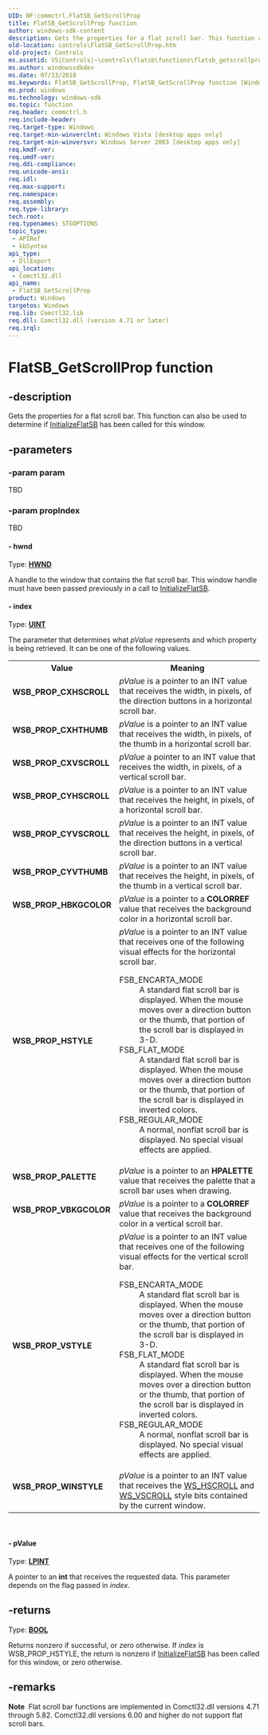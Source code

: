 ```yaml
---
UID: NF:commctrl.FlatSB_GetScrollProp
title: FlatSB_GetScrollProp function
author: windows-sdk-content
description: Gets the properties for a flat scroll bar. This function can also be used to determine if InitializeFlatSB has been called for this window.
old-location: controls\FlatSB_GetScrollProp.htm
old-project: Controls
ms.assetid: VS|Controls|~\controls\flatsb\functions\flatsb_getscrollprop.htm
ms.author: windowssdkdev
ms.date: 07/13/2018
ms.keywords: FlatSB_GetScrollProp, FlatSB_GetScrollProp function [Windows Controls], WSB_PROP_CXHSCROLL, WSB_PROP_CXHTHUMB, WSB_PROP_CXVSCROLL, WSB_PROP_CYHSCROLL, WSB_PROP_CYVSCROLL, WSB_PROP_CYVTHUMB, WSB_PROP_HBKGCOLOR, WSB_PROP_HSTYLE, WSB_PROP_PALETTE, WSB_PROP_VBKGCOLOR, WSB_PROP_VSTYLE, WSB_PROP_WINSTYLE, _win32_FlatSB_GetScrollProp, _win32_FlatSB_GetScrollProp_cpp, commctrl/FlatSB_GetScrollProp, controls.FlatSB_GetScrollProp, controls._win32_FlatSB_GetScrollProp
ms.prod: windows
ms.technology: windows-sdk
ms.topic: function
req.header: commctrl.h
req.include-header: 
req.target-type: Windows
req.target-min-winverclnt: Windows Vista [desktop apps only]
req.target-min-winversvr: Windows Server 2003 [desktop apps only]
req.kmdf-ver: 
req.umdf-ver: 
req.ddi-compliance: 
req.unicode-ansi: 
req.idl: 
req.max-support: 
req.namespace: 
req.assembly: 
req.type-library: 
tech.root: 
req.typenames: STGOPTIONS
topic_type:
 - APIRef
 - kbSyntax
api_type:
 - DllExport
api_location:
 - Comctl32.dll
api_name:
 - FlatSB_GetScrollProp
product: Windows
targetos: Windows
req.lib: Comctl32.lib
req.dll: Comctl32.dll (version 4.71 or later)
req.irql: 
---
```


# FlatSB_GetScrollProp function


## -description


Gets the properties for a flat scroll bar. This function can also be used to determine if <a href="https://msdn.microsoft.com/library/Bb775443(v=VS.85).aspx">InitializeFlatSB</a> has been called for this window. 


## -parameters




### -param param

TBD




### -param propIndex

TBD


#### - hwnd

Type: <b><a href="https://msdn.microsoft.com/4553cafc-450e-4493-a4d4-cb6e2f274d46">HWND</a></b>

A handle to the window that contains the flat scroll bar. This window handle must have been passed previously in a call to <a href="https://msdn.microsoft.com/library/Bb775443(v=VS.85).aspx">InitializeFlatSB</a>. 


#### - index

Type: <b><a href="https://msdn.microsoft.com/4553cafc-450e-4493-a4d4-cb6e2f274d46">UINT</a></b>

The parameter that determines what 
					<i>pValue</i> represents and which property is being retrieved. It can be one of the following values. 

<table>
<tr>
<th>Value</th>
<th>Meaning</th>
</tr>
<tr>
<td width="40%"><a id="WSB_PROP_CXHSCROLL"></a><a id="wsb_prop_cxhscroll"></a><dl>
<dt><b>WSB_PROP_CXHSCROLL</b></dt>
</dl>
</td>
<td width="60%">
<i>pValue</i> is a pointer to an INT value that receives the width, in pixels, of the direction buttons in a horizontal scroll bar.

</td>
</tr>
<tr>
<td width="40%"><a id="WSB_PROP_CXHTHUMB"></a><a id="wsb_prop_cxhthumb"></a><dl>
<dt><b>WSB_PROP_CXHTHUMB</b></dt>
</dl>
</td>
<td width="60%">
<i>pValue</i> is a pointer to an INT value that receives the width, in pixels, of the thumb in a horizontal scroll bar.

</td>
</tr>
<tr>
<td width="40%"><a id="WSB_PROP_CXVSCROLL"></a><a id="wsb_prop_cxvscroll"></a><dl>
<dt><b>WSB_PROP_CXVSCROLL</b></dt>
</dl>
</td>
<td width="60%">
<i>pValue</i> a pointer to an INT value that receives the width, in pixels, of a vertical scroll bar.

</td>
</tr>
<tr>
<td width="40%"><a id="WSB_PROP_CYHSCROLL"></a><a id="wsb_prop_cyhscroll"></a><dl>
<dt><b>WSB_PROP_CYHSCROLL</b></dt>
</dl>
</td>
<td width="60%">
<i>pValue</i> is a pointer to an INT value that receives the height, in pixels, of a horizontal scroll bar.

</td>
</tr>
<tr>
<td width="40%"><a id="WSB_PROP_CYVSCROLL"></a><a id="wsb_prop_cyvscroll"></a><dl>
<dt><b>WSB_PROP_CYVSCROLL</b></dt>
</dl>
</td>
<td width="60%">
<i>pValue</i> is a pointer to an INT value that receives the height, in pixels, of the direction buttons in a vertical scroll bar.

</td>
</tr>
<tr>
<td width="40%"><a id="WSB_PROP_CYVTHUMB"></a><a id="wsb_prop_cyvthumb"></a><dl>
<dt><b>WSB_PROP_CYVTHUMB</b></dt>
</dl>
</td>
<td width="60%">
<i>pValue</i> is a pointer to an INT value that receives the height, in pixels, of the thumb in a vertical scroll bar.

</td>
</tr>
<tr>
<td width="40%"><a id="WSB_PROP_HBKGCOLOR"></a><a id="wsb_prop_hbkgcolor"></a><dl>
<dt><b>WSB_PROP_HBKGCOLOR</b></dt>
</dl>
</td>
<td width="60%">
<i>pValue</i> is a pointer to a <b>COLORREF</b> value that receives the background color in a horizontal scroll bar.

</td>
</tr>
<tr>
<td width="40%"><a id="WSB_PROP_HSTYLE"></a><a id="wsb_prop_hstyle"></a><dl>
<dt><b>WSB_PROP_HSTYLE</b></dt>
</dl>
</td>
<td width="60%">
<i>pValue</i> is a pointer to an INT value that receives one of the following visual effects for the horizontal scroll bar. 

<dl>
<dt>FSB_ENCARTA_MODE</dt>
<dd>
A standard flat scroll bar is displayed. When the mouse moves over a direction button or the thumb, that portion of the scroll bar is displayed in 3-D. 

</dd>
<dt>FSB_FLAT_MODE</dt>
<dd>
A standard flat scroll bar is displayed. When the mouse moves over a direction button or the thumb, that portion of the scroll bar is displayed in inverted colors. 

</dd>
<dt>FSB_REGULAR_MODE</dt>
<dd>
A normal, nonflat scroll bar is displayed. No special visual effects are applied. 

</dd>
</dl>
</td>
</tr>
<tr>
<td width="40%"><a id="WSB_PROP_PALETTE"></a><a id="wsb_prop_palette"></a><dl>
<dt><b>WSB_PROP_PALETTE</b></dt>
</dl>
</td>
<td width="60%">
<i>pValue</i> is a pointer to an <b>HPALETTE</b> value that receives the palette that a scroll bar uses when drawing.

</td>
</tr>
<tr>
<td width="40%"><a id="WSB_PROP_VBKGCOLOR"></a><a id="wsb_prop_vbkgcolor"></a><dl>
<dt><b>WSB_PROP_VBKGCOLOR</b></dt>
</dl>
</td>
<td width="60%">
<i>pValue</i> is a pointer to a <b>COLORREF</b> value that receives the background color in a vertical scroll bar.

</td>
</tr>
<tr>
<td width="40%"><a id="WSB_PROP_VSTYLE"></a><a id="wsb_prop_vstyle"></a><dl>
<dt><b>WSB_PROP_VSTYLE</b></dt>
</dl>
</td>
<td width="60%">
<i>pValue</i> is a pointer to an INT value that receives one of the following visual effects for the vertical scroll bar. 

<dl>
<dt>FSB_ENCARTA_MODE</dt>
<dd>
A standard flat scroll bar is displayed. When the mouse moves over a direction button or the thumb, that portion of the scroll bar is displayed in 3-D. 

</dd>
<dt>FSB_FLAT_MODE</dt>
<dd>
A standard flat scroll bar is displayed. When the mouse moves over a direction button or the thumb, that portion of the scroll bar is displayed in inverted colors. 

</dd>
<dt>FSB_REGULAR_MODE</dt>
<dd>
A normal, nonflat scroll bar is displayed. No special visual effects are applied. 

</dd>
</dl>
</td>
</tr>
<tr>
<td width="40%"><a id="WSB_PROP_WINSTYLE"></a><a id="wsb_prop_winstyle"></a><dl>
<dt><b>WSB_PROP_WINSTYLE</b></dt>
</dl>
</td>
<td width="60%">
<i>pValue</i> is a pointer to an INT value that receives the <a href="https://msdn.microsoft.com/library/ms632600(v=VS.85).aspx">WS_HSCROLL</a> and <a href="https://msdn.microsoft.com/library/ms632600(v=VS.85).aspx">WS_VSCROLL</a> style bits contained by the current window.

</td>
</tr>
</table>
 


#### - pValue

Type: <b><a href="https://msdn.microsoft.com/4553cafc-450e-4493-a4d4-cb6e2f274d46">LPINT</a></b>

A pointer to an <b>int</b> that receives the requested data. This parameter depends on the flag passed in 
					<i>index</i>. 


## -returns



Type: <b><a href="https://msdn.microsoft.com/4553cafc-450e-4493-a4d4-cb6e2f274d46">BOOL</a></b>

Returns nonzero if successful, or zero otherwise. If 
						<i>index</i> is WSB_PROP_HSTYLE, the return is nonzero if <a href="https://msdn.microsoft.com/library/Bb775443(v=VS.85).aspx">InitializeFlatSB</a> has been called for this window, or zero otherwise. 




## -remarks



<div class="alert"><b>Note</b>  Flat scroll bar functions are implemented in Comctl32.dll versions 4.71 through 5.82. Comctl32.dll versions 6.00 and higher do not support flat scroll bars.</div>
<div> </div>


